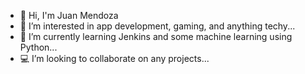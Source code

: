 - 👋 Hi, I'm Juan Mendoza
- 👀 I’m interested in app development, gaming, and anything techy...
- 🌱 I’m currently learning Jenkins and some machine learning using Python...
- 💻 I’m looking to collaborate on any projects...
<!---
mjuanmc/mjuanmc is a ✨ special ✨ repository because its `README.md` (this file) appears on your GitHub profile.
You can click the Preview link to take a look at your changes.
--->
